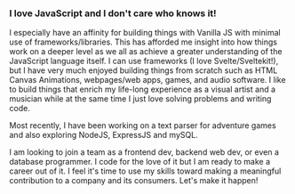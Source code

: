 ### I love JavaScript and I don't care who knows it!

I especially have an affinity for building things with Vanilla JS with minimal use of frameworks/libraries. This has afforded me insight into how things work on a deeper level as we all as achieve a greater understanding of the JavaScript language itself. I can use frameworks (I love Svelte/Sveltekit!), but I have very much enjoyed building things from scratch such as HTML Canvas Animations, webpages/web apps, games, and audio software. I like to build things that enrich my life-long experience as a visual artist and a musician while at the same time I just love solving problems and writing code.

Most recently, I have been working on a text parser for adventure games and also exploring NodeJS, ExpressJS and mySQL.

I am looking to join a team as a frontend dev, backend web dev, or even a database programmer. I code for the love of it but I am ready to make a career out of it. I feel it's time to use my skills toward making a meaningful contribution to a company and its consumers. Let's make it happen!